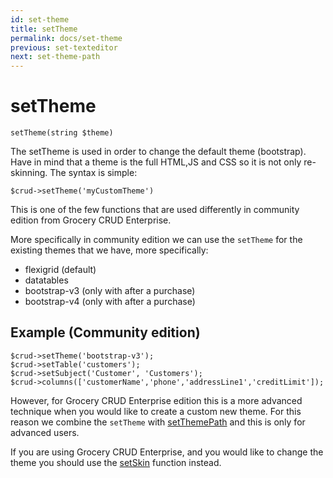 ```yaml
---
id: set-theme
title: setTheme
permalink: docs/set-theme
previous: set-texteditor
next: set-theme-path
---
```


# setTheme

<pre><code class="language-php">setTheme(string $theme)</code></pre>
The setTheme is used in order to change the default theme (bootstrap). Have in mind that a theme is the full HTML,JS and CSS so it is not only re-skinning. The syntax is simple:

<pre><code class="language-php">$crud->setTheme('myCustomTheme')</code></pre>

This is one of the few functions that are used differently in community edition from Grocery CRUD Enterprise.

More specifically in community edition we can use the `setTheme` for the existing themes that we have, more specifically:

 - flexigrid (default)
 - datatables
 - bootstrap-v3 (only with after a purchase)
 - bootstrap-v4 (only with after a purchase)

## Example (Community edition)

<pre><code class="language-php">$crud->setTheme('bootstrap-v3');
$crud->setTable('customers');
$crud->setSubject('Customer', 'Customers');
$crud->columns(['customerName','phone','addressLine1','creditLimit']);</code></pre>

However, for Grocery CRUD Enterprise edition this is a more advanced technique when you would like to create a custom new theme.
For this reason we combine the `setTheme` with [setThemePath](/docs/set-theme-path) and this is only for advanced users.

If you are using Grocery CRUD Enterprise, and you would like to change the theme you should use the [setSkin](/docs/set-skin) function instead.


